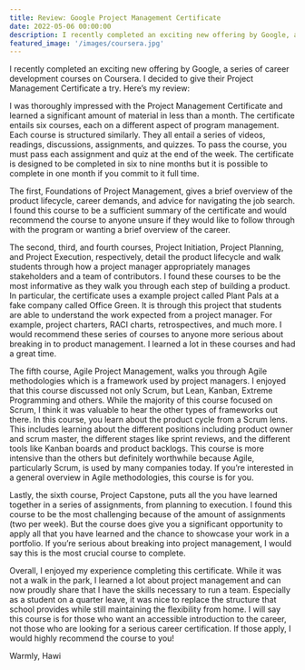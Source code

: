 ```yaml
---
title: Review: Google Project Management Certificate
date: 2022-05-06 00:00:00
description: I recently completed an exciting new offering by Google, a series of career development courses on Coursera. I decided to give their Project Management Certificate a try.
featured_image: '/images/coursera.jpg'
---
```

I recently completed an exciting new offering by Google, a series of career development courses on Coursera. I decided to give their Project Management Certificate a try. Here’s my review:

I was thoroughly impressed with the Project Management Certificate and learned a significant amount of material in less than a month. The certificate entails six courses, each on a different aspect of program management. Each course is structured similarly. They all entail a series of videos, readings, discussions, assignments, and quizzes. To pass the course, you must pass each assignment and quiz at the end of the week. The certificate is designed to be completed in six to nine months but it is possible to complete in one month if you commit to it full time.

The first, Foundations of Project Management, gives a brief overview of the product lifecycle, career demands, and advice for navigating the job search. I found this course to be a sufficient summary of the certificate and would recommend the course to anyone unsure if they would like to follow through with the program or wanting a brief overview of the career.

The second, third, and fourth courses, Project Initiation, Project Planning, and Project Execution, respectively, detail the product lifecycle and walk students through how a project manager appropriately manages stakeholders and a team of contributors. I found these courses to be the most informative as they walk you through each step of building a product. In particular, the certificate uses a example project called Plant Pals at a fake company called Office Green. It is through this project that students are able to understand the work expected from a project manager. For example, project charters, RACI charts, retrospectives, and much more. I would recommend these series of courses to anyone more serious about breaking in to product management. I learned a lot in these courses and had a great time.

The fifth course, Agile Project Management, walks you through Agile methodologies which is a framework used by project managers. I enjoyed that this course discussed not only Scrum, but Lean, Kanban, Extreme Programming and others. While the majority of this course focused on Scrum, I think it was valuable to hear the other types of frameworks out there. In this course, you learn about the product cycle from a Scrum lens. This includes learning about the different positions including product owner and scrum master, the different stages like sprint reviews, and the different tools like Kanban boards and product backlogs. This course is more intensive than the others but definitely worthwhile because Agile, particularly Scrum, is used by many companies today. If you’re interested in a general overview in Agile methodologies, this course is for you.

Lastly, the sixth course, Project Capstone, puts all the you have learned together in a series of assignments, from planning to execution. I found this course to be the most challenging because of the amount of assignments (two per week). But the course does give you a significant opportunity to apply all that you have learned and the chance to showcase your work in a portfolio. If you’re serious about breaking into project management, I would say this is the most crucial course to complete.

Overall, I enjoyed my experience completing this certificate. While it was not a walk in the park, I learned a lot about project management and can now proudly share that I have the skills necessary to run a team. Especially as a student on a quarter leave, it was nice to replace the structure that school provides while still maintaining the flexibility from home. I will say this course is for those who want an accessible introduction to the career, not those who are looking for a serious career certification. If those apply, I would highly recommend the course to you!

Warmly, Hawi

